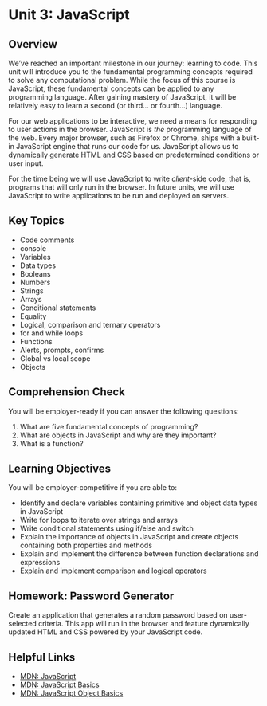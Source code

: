 # Unit 3: JavaScript

## Overview
We’ve reached an important milestone in our journey: learning to code. This unit will introduce you to the fundamental programming concepts required to solve any computational problem. While the focus of this course is JavaScript, these fundamental concepts can be applied to any programming language. After gaining mastery of JavaScript, it will be relatively easy to learn a second (or third… or fourth...) language.

For our web applications to be interactive, we need a means for responding to user actions in the browser. JavaScript is _the_ programming language of the web. Every major browser, such as Firefox or Chrome, ships with a built-in JavaScript engine that runs our code for us. JavaScript allows us to dynamically generate HTML and CSS based on predetermined conditions or user input.

For the time being we will use JavaScript to write _client_-side code, that is, programs that will only run in the browser. In future units, we will use JavaScript to write applications to be run and deployed on servers.

## Key Topics
* Code comments
* console
* Variables
* Data types
* Booleans
* Numbers
* Strings
* Arrays
* Conditional statements
* Equality
* Logical, comparison and ternary operators
* for and while loops
* Functions
* Alerts, prompts, confirms
* Global vs local scope
* Objects

## Comprehension Check
You will be employer-ready if you can answer the following questions:
1. What are five fundamental concepts of programming?
2. What are objects in JavaScript and why are they important?
3. What is a function?


## Learning Objectives
You will be employer-competitive if you are able to:
* Identify and declare variables containing primitive and object data types in JavaScript
* Write for loops to iterate over strings and arrays
* Write conditional statements using if/else and switch
* Explain the importance of objects in JavaScript and create objects containing both properties and methods
* Explain and implement the difference between function declarations and expressions
* Explain and implement comparison and logical operators

## Homework: Password Generator

Create an application that generates a random password based on user-selected criteria. This app will run in the browser and feature dynamically updated HTML and CSS powered by your JavaScript code.

## Helpful Links
* [MDN: JavaScript](https://developer.mozilla.org/en-US/docs/Web/JavaScript)
* [MDN: JavaScript Basics](https://developer.mozilla.org/en-US/docs/Learn/Getting_started_with_the_web/JavaScript_basics)
* [MDN: JavaScript Object Basics](https://developer.mozilla.org/en-US/docs/Learn/JavaScript/Objects/Basics)
